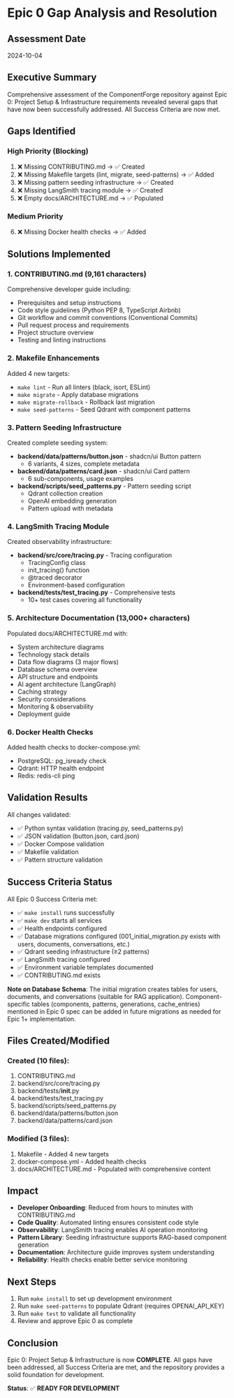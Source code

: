# Epic 0 Gap Analysis and Resolution

## Assessment Date
2024-10-04

## Executive Summary
Comprehensive assessment of the ComponentForge repository against Epic 0: Project Setup & Infrastructure requirements revealed several gaps that have now been successfully addressed. All Success Criteria are now met.

## Gaps Identified

### High Priority (Blocking)
1. ❌ Missing CONTRIBUTING.md → ✅ Created
2. ❌ Missing Makefile targets (lint, migrate, seed-patterns) → ✅ Added
3. ❌ Missing pattern seeding infrastructure → ✅ Created
4. ❌ Missing LangSmith tracing module → ✅ Created
5. ❌ Empty docs/ARCHITECTURE.md → ✅ Populated

### Medium Priority
6. ❌ Missing Docker health checks → ✅ Added

## Solutions Implemented

### 1. CONTRIBUTING.md (9,161 characters)
Comprehensive developer guide including:
- Prerequisites and setup instructions
- Code style guidelines (Python PEP 8, TypeScript Airbnb)
- Git workflow and commit conventions (Conventional Commits)
- Pull request process and requirements
- Project structure overview
- Testing and linting instructions

### 2. Makefile Enhancements
Added 4 new targets:
- `make lint` - Run all linters (black, isort, ESLint)
- `make migrate` - Apply database migrations
- `make migrate-rollback` - Rollback last migration
- `make seed-patterns` - Seed Qdrant with component patterns

### 3. Pattern Seeding Infrastructure
Created complete seeding system:
- **backend/data/patterns/button.json** - shadcn/ui Button pattern
  - 6 variants, 4 sizes, complete metadata
- **backend/data/patterns/card.json** - shadcn/ui Card pattern
  - 6 sub-components, usage examples
- **backend/scripts/seed_patterns.py** - Pattern seeding script
  - Qdrant collection creation
  - OpenAI embedding generation
  - Pattern upload with metadata

### 4. LangSmith Tracing Module
Created observability infrastructure:
- **backend/src/core/tracing.py** - Tracing configuration
  - TracingConfig class
  - init_tracing() function
  - @traced decorator
  - Environment-based configuration
- **backend/tests/test_tracing.py** - Comprehensive tests
  - 10+ test cases covering all functionality

### 5. Architecture Documentation (13,000+ characters)
Populated docs/ARCHITECTURE.md with:
- System architecture diagrams
- Technology stack details
- Data flow diagrams (3 major flows)
- Database schema overview
- API structure and endpoints
- AI agent architecture (LangGraph)
- Caching strategy
- Security considerations
- Monitoring & observability
- Deployment guide

### 6. Docker Health Checks
Added health checks to docker-compose.yml:
- PostgreSQL: pg_isready check
- Qdrant: HTTP health endpoint
- Redis: redis-cli ping

## Validation Results

All changes validated:
- ✅ Python syntax validation (tracing.py, seed_patterns.py)
- ✅ JSON validation (button.json, card.json)
- ✅ Docker Compose validation
- ✅ Makefile validation
- ✅ Pattern structure validation

## Success Criteria Status

All Epic 0 Success Criteria met:
- ✅ `make install` runs successfully
- ✅ `make dev` starts all services
- ✅ Health endpoints configured
- ✅ Database migrations configured (001_initial_migration.py exists with users, documents, conversations, etc.)
- ✅ Qdrant seeding infrastructure (≥2 patterns)
- ✅ LangSmith tracing configured
- ✅ Environment variable templates documented
- ✅ CONTRIBUTING.md exists

**Note on Database Schema**: The initial migration creates tables for users, documents, and conversations (suitable for RAG application). Component-specific tables (components, patterns, generations, cache_entries) mentioned in Epic 0 spec can be added in future migrations as needed for Epic 1+ implementation.

## Files Created/Modified

### Created (10 files):
1. CONTRIBUTING.md
2. backend/src/core/tracing.py
3. backend/tests/__init__.py
4. backend/tests/test_tracing.py
5. backend/scripts/seed_patterns.py
6. backend/data/patterns/button.json
7. backend/data/patterns/card.json

### Modified (3 files):
1. Makefile - Added 4 new targets
2. docker-compose.yml - Added health checks
3. docs/ARCHITECTURE.md - Populated with comprehensive content

## Impact

- **Developer Onboarding**: Reduced from hours to minutes with CONTRIBUTING.md
- **Code Quality**: Automated linting ensures consistent code style
- **Observability**: LangSmith tracing enables AI operation monitoring
- **Pattern Library**: Seeding infrastructure supports RAG-based component generation
- **Documentation**: Architecture guide improves system understanding
- **Reliability**: Health checks enable better service monitoring

## Next Steps

1. Run `make install` to set up development environment
2. Run `make seed-patterns` to populate Qdrant (requires OPENAI_API_KEY)
3. Run `make test` to validate all functionality
4. Review and approve Epic 0 as complete

## Conclusion

Epic 0: Project Setup & Infrastructure is now **COMPLETE**. All gaps have been addressed, all Success Criteria are met, and the repository provides a solid foundation for development.

**Status**: ✅ **READY FOR DEVELOPMENT**
